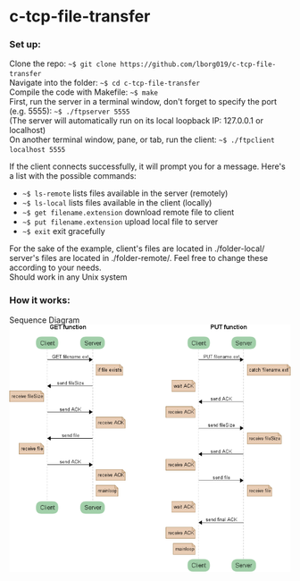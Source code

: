 # c-tcp-file-transfer #

### Set up: ###
Clone the repo:
`~$ git clone https://github.com/lborg019/c-tcp-file-transfer`</br>
Navigate into the folder: `~$ cd c-tcp-file-transfer`</br>
Compile the code with Makefile: `~$ make`</br>
First, run the server in a terminal window, don't forget to specify the port
(e.g. 5555): `~$ ./ftpserver 5555`</br>
(The server will automatically run on its local loopback IP: 127.0.0.1 or localhost)</br>
On another terminal window, pane, or tab, run the client: `~$ ./ftpclient localhost 5555`</br>

If the client connects successfully, it will prompt you for a message.
Here's a list with the possible commands:
- `~$ ls-remote` lists files available in the server (remotely)
- `~$ ls-local` lists files available in the client (locally)
- `~$ get filename.extension` download remote file to client
- `~$ put filename.extension` upload local file to server
- `~$ exit` exit gracefully

For the sake of the example, client's files are located in ./folder-local/
server's files are located in ./folder-remote/. Feel free to change these
according to your needs.</br>
Should work in any Unix system

### How it works: ###
Sequence Diagram
![sequence-diagram.png](sequence-diagram.png)
